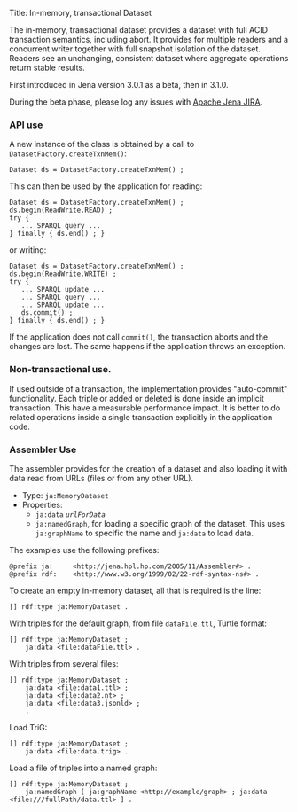 Title: In-memory, transactional Dataset

The in-memory, transactional dataset provides a dataset with full ACID
transaction semantics, including abort. It provides for multiple
readers and a concurrent writer together with full snapshot isolation of
the dataset.  Readers see an unchanging, consistent dataset where aggregate
operations return stable results.

First introduced in Jena version 3.0.1 as a beta, then in 3.1.0.

During the beta phase, please log any issues with [Apache Jena JIRA](https://issues.apache.org/jira/issues/?jql=project%20%3D%20JENA%20ORDER%20BY%20key%20DESC%2C%20priority%20DESC).

### API use

A new instance of the class is obtained by a call to `DatasetFactory.createTxnMem()`:

    Dataset ds = DatasetFactory.createTxnMem() ;

This can then be used by the application for reading:

    Dataset ds = DatasetFactory.createTxnMem() ;
    ds.begin(ReadWrite.READ) ;
    try {
       ... SPARQL query ...
    } finally { ds.end() ; }

or writing:

    Dataset ds = DatasetFactory.createTxnMem() ;
    ds.begin(ReadWrite.WRITE) ;
    try {
       ... SPARQL update ...
       ... SPARQL query ...
       ... SPARQL update ...
       ds.commit() ;
    } finally { ds.end() ; }

If the application does not call `commit()`, the transaction aborts and the
changes are lost. The same happens if the application throws an exception.

### Non-transactional use.

If used outside of a transaction, the implementation provides "auto-commit"
functionality. Each triple or added or deleted is done inside an implicit
transaction. This have a measurable performance impact. It is better to do
related operations inside a single transaction explicitly in the
application code.

### Assembler Use

The assembler provides for the creation of a dataset and also loading it
with data read from URLs (files or from any other URL).

-    Type: `ja:MemoryDataset`
-    Properties:
     - `ja:data` <i>`urlForData`</i>
     - `ja:namedGraph`, for loading a specific graph of the dataset.
        This uses `ja:graphName` to specific the name and `ja:data` to load data.

The examples use the following prefixes:

    @prefix ja:     <http://jena.hpl.hp.com/2005/11/Assembler#> .
    @prefix rdf:    <http://www.w3.org/1999/02/22-rdf-syntax-ns#> .

To create an empty in-memory dataset, all that is required is the line:

    [] rdf:type ja:MemoryDataset .

With triples for the default graph, from file `dataFile.ttl`, Turtle format:

    [] rdf:type ja:MemoryDataset ;
        ja:data <file:dataFile.ttl> .

With triples from several files:

    [] rdf:type ja:MemoryDataset ;
        ja:data <file:data1.ttl> ;
        ja:data <file:data2.nt> ;
        ja:data <file:data3.jsonld> ;
        .

Load TriG:

    [] rdf:type ja:MemoryDataset ;
        ja:data <file:data.trig> .

Load a file of triples into a named graph:

    [] rdf:type ja:MemoryDataset ;
        ja:namedGraph [ ja:graphName <http://example/graph> ; ja:data <file:///fullPath/data.ttl> ] .
